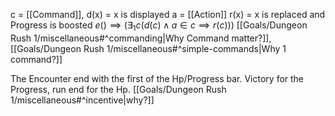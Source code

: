 c = [[Command]], 
d(x) = x is displayed
a = [[Action]] 
r(x) = x is replaced and Progress is boosted
$e()\implies (\exists_{1} c(d(c)\land a\in c\implies r(c)))$ [[Goals/Dungeon Rush 1/miscellaneous#^commanding|Why Command matter?]], [[Goals/Dungeon Rush 1/miscellaneous#^simple-commands|Why 1 command?]] 

The Encounter end with the first of the Hp/Progress bar. Victory for the Progress, run end for the Hp. [[Goals/Dungeon Rush 1/miscellaneous#^incentive|why?]] 